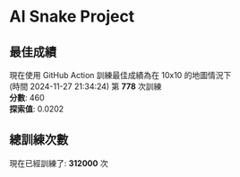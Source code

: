 
# AI Snake Project

## **最佳成績**
現在使用 GitHub Action 訓練最佳成績為在 10x10 的地圖情況下  
(時間 2024-11-27 21:34:24) 第 **778** 次訓練  
**分數**: 460  
**探索值**: 0.0202

## 總訓練次數
現在已經訓練了: **312000** 次
